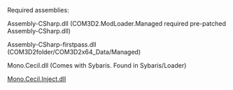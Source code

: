 Required assemblies:

Assembly-CSharp.dll (COM3D2.ModLoader.Managed required pre-patched Assembly-CSharp.dll)

Assembly-CSharp-firstpass.dll (COM3D2folder/COM3D2x64_Data/Managed)

Mono.Cecil.dll (Comes with Sybaris. Found in Sybaris/Loader)

[Mono.Cecil.Inject.dll](https://github.com/denikson/Mono.Cecil.Inject/releases)
